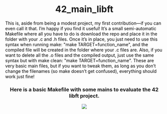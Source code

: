 <h1 align="center">42_main_libft</h1>
<p1 align="center" style="color: black">This is, aside from being a modest project, my first contribution—if you can even call it that. I’m happy if you find it useful! It’s a small semi-automatic Makefile where all you have to do is download the repo and place it in the folder with your .c and .h files. Once it’s in place, you just need to use this syntax when running make: "make TARGET=function_name", and the compiled file will be created in the folder where your .c files are. Also, if you want to delete all the .o files and the compiled output, just use the same syntax but with make clean: "make TARGET=function_name". These are very basic main files, but if you want to tweak them, as long as you don’t change the filenames (so make doesn’t get confused), everything should work just fine! 
</p1>
<div align="center">

### Here is a basic Makefile with some mains to evaluate the 42 libft project.
![](https://img.freepik.com/vector-gratis/diseno-papel-tapiz-feliz-halloween_52683-44541.jpg?t=st=1731269465~exp=1731273065~hmac=3e11eba69c67de4cf2a12138a764337f928b58db9c687d8b83102eb6f8d855da&w=1380)
</div>


